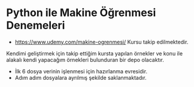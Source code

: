 # Python ile Makine Öğrenmesi Denemeleri

 * https://www.udemy.com/makine-ogrenmesi/ Kursu takip edilmektedir.

 Kendimi geliştirmek için takip ettiğim kursta yapılan örnekler ve konu ile alakalı kendi yapacağım örnekleri bulunduran bir depo olacaktır.


 * İlk 6 dosya verinin işlenmesi için hazırlanma evresidir.
 * Adım adım dosyalara ayrılmış şekilde saklanmaktadır.


